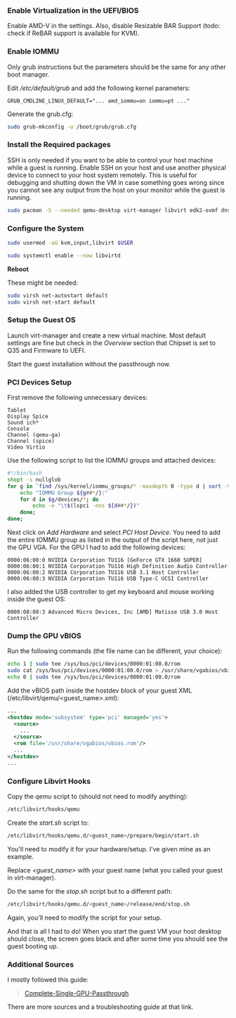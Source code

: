 ### **Enable Virtualization in the UEFI/BIOS**
Enable AMD-V in the settings. Also, disable Resizable BAR Support (todo: check if ReBAR support is available for KVM).

### **Enable IOMMU**
Only grub instructions but the parameters should be the same for any other boot manager.

Edit <i>/etc/default/grub</i> and add the following kernel parameters:
```
GRUB_CMDLINE_LINUX_DEFAULT="... amd_iommu=on iommu=pt ..."
```

Generate the grub.cfg:
```sh
sudo grub-mkconfig -o /boot/grub/grub.cfg
```

### **Install the Required packages**
SSH is only needed if you want to be able to control your host machine while a guest is running. Enable SSH on your host and use another physical device to connect to your host system remotely. This is useful for debugging and shutting down the VM in case something goes wrong since you cannot see any output from the host on your monitor while the guest is running.
```sh
sudo pacman -S --needed qemu-desktop virt-manager libvirt edk2-ovmf dnsmasq openssh
```

### **Configure the System**
```sh
sudo usermod -aG kvm,input,libvirt $USER
```

```sh
sudo systemctl enable --now libvirtd
```

<b>Reboot</b>

These might be needed:
```sh
sudo virsh net-autostart default
sudo virsh net-start default
```

### **Setup the Guest OS**
Launch virt-manager and create a new virtual machine. Most default settings are fine but check in the <i>Overview</i> section that Chipset is set to Q35 and Firmware to UEFI.

Start the guest installation without the passthrough now.

### **PCI Devices Setup**
First remove the following unnecessary devices:
```
Tablet
Display Spice
Sound ich*
Console
Channel (qemu-ga)
Channel (spice)
Video Virtio
```

Use the following script to list the IOMMU groups and attached devices:
```sh
#!/bin/bash
shopt -s nullglob
for g in `find /sys/kernel/iommu_groups/* -maxdepth 0 -type d | sort -V`; do
    echo "IOMMU Group ${g##*/}:"
    for d in $g/devices/*; do
        echo -e "\t$(lspci -nns ${d##*/})"
    done;
done;
```

Next click on <i>Add Hardware</i> and select <i>PCI Host Device</i>. You need to add the entire IOMMU group as listed in the output of the script here, not just the GPU VGA. For the GPU I had to add the following devices:
```
0000:06:00:0 NVIDIA Corporation TU116 [GeForce GTX 1660 SUPER]
0000:06:00:1 NVIDIA Corporation TU116 High Definition Audio Controller
0000:06:00:2 NVIDIA Corporation TU116 USB 3.1 Host Controller
0000:06:00:3 NVIDIA Corporation TU116 USB Type-C UCSI Controller
```

I also added the USB controller to get my keyboard and mouse working inside the guest OS:
```
0000:08:00:3 Advanced Micro Devices, Inc [AMD] Matisse USB 3.0 Host Controller
```

### **Dump the GPU vBIOS**
Run the following commands (the file name can be different, your choice):
```sh
echo 1 | sudo tee /sys/bus/pci/devices/0000:01:00.0/rom
sudo cat /sys/bus/pci/devices/0000:01:00.0/rom > /usr/share/vgabios/vbios.rom
echo 0 | sudo tee /sys/bus/pci/devices/0000:01:00.0/rom
```

Add the vBIOS path inside the hostdev block of your guest XML (/etc/libvirt/qemu/<guest_name>.xml):
```xml
...
<hostdev mode='subsystem' type='pci' managed='yes'>
  <source>
    ...
  </source>
  <rom file='/usr/share/vgabios/vbios.rom'/>
  ...
</hostdev>
...
```

### **Configure Libvirt Hooks**
Copy the <i>qemu</i> script to (should not need to modify anything):
```sh
/etc/libvirt/hooks/qemu
```

Create the <i>start.sh</i> script to:
```sh
/etc/libvirt/hooks/qemu.d/<guest_name>/prepare/begin/start.sh
```
You'll need to modify it for your hardware/setup. I've given mine as an example.

Replace <i><guest_name></i> with your guest name (what you called your guest in virt-manager).

Do the same for the <i>stop.sh</i> script but to a different path:
```sh
/etc/libvirt/hooks/qemu.d/<guest_name>/release/end/stop.sh
```
Again, you'll need to modify the script for your setup.

And that is all I had to do! When you start the guest VM your host desktop should close, the screen goes black and after some time you should see the guest booting up.

### **Additional Sources**
I mostly followed this guide:
> [Complete-Single-GPU-Passthrough](https://github.com/QaidVoid/Complete-Single-GPU-Passthrough)<br/>

There are more sources and a troubleshooting guide at that link.
